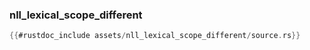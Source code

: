 ### nll_lexical_scope_different

```rust
{{#rustdoc_include assets/nll_lexical_scope_different/source.rs}}
```
<div class="flex-container vis_block" style="position:relative; margin-left:-75px; margin-right:-75px; display: none;">
  <object type="image/svg+xml" class="nll_lexical_scope_different code_panel" data="assets/nll_lexical_scope_different/vis_code.svg"></object>
  <object type="image/svg+xml" class="nll_lexical_scope_different tl_panel" data="assets/nll_lexical_scope_different/vis_timeline.svg" style="width: auto;" onmouseenter="helpers('nll_lexical_scope_different')"></object>
</div>